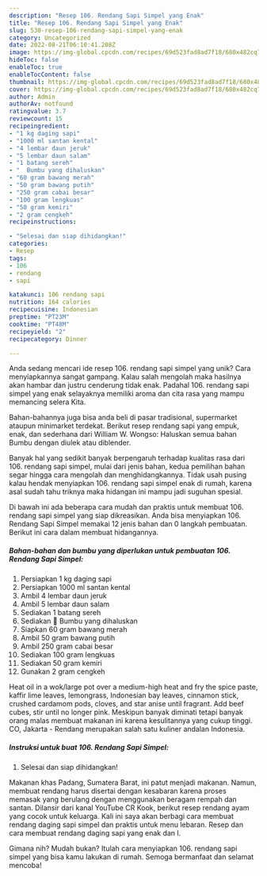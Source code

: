 ```yaml
---
description: "Resep 106. Rendang Sapi Simpel yang Enak"
title: "Resep 106. Rendang Sapi Simpel yang Enak"
slug: 530-resep-106-rendang-sapi-simpel-yang-enak
category: Uncategorized
date: 2022-08-21T06:10:41.208Z
image: https://img-global.cpcdn.com/recipes/69d523fad8ad7f18/680x482cq70/106-rendang-sapi-simpel-foto-resep-utama.jpg
hideToc: false
enableToc: true
enableTocContent: false
thumbnail: https://img-global.cpcdn.com/recipes/69d523fad8ad7f18/680x482cq70/106-rendang-sapi-simpel-foto-resep-utama.jpg
cover: https://img-global.cpcdn.com/recipes/69d523fad8ad7f18/680x482cq70/106-rendang-sapi-simpel-foto-resep-utama.jpg
author: Admin
authorAv: notfound
ratingvalue: 3.7
reviewcount: 15
recipeingredient:
- "1 kg daging sapi"
- "1000 ml santan kental"
- "4 lembar daun jeruk"
- "5 lembar daun salam"
- "1 batang sereh"
- "  Bumbu yang dihaluskan"
- "60 gram bawang merah"
- "50 gram bawang putih"
- "250 gram cabai besar"
- "100 gram lengkuas"
- "50 gram kemiri"
- "2 gram cengkeh"
recipeinstructions:

- "Selesai dan siap dihidangkan!"
categories:
- Resep
tags:
- 106
- rendang
- sapi

katakunci: 106 rendang sapi 
nutrition: 164 calories
recipecuisine: Indonesian
preptime: "PT23M"
cooktime: "PT48M"
recipeyield: "2"
recipecategory: Dinner

---
```





Anda sedang mencari ide resep 106. rendang sapi simpel yang unik? Cara menyiapkannya sangat gampang. Kalau salah mengolah maka hasilnya akan hambar dan justru cenderung tidak enak. Padahal 106. rendang sapi simpel yang enak selayaknya memiliki aroma dan cita rasa yang mampu memancing selera Kita.





Bahan-bahannya juga bisa anda beli di pasar tradisional, supermarket ataupun minimarket terdekat. Berikut resep rendang sapi yang empuk, enak, dan sederhana dari William W. Wongso: Haluskan semua bahan Bumbu dengan diulek atau diblender.

Banyak hal yang sedikit banyak berpengaruh terhadap kualitas rasa dari 106. rendang sapi simpel, mulai dari jenis bahan, kedua pemilihan bahan segar hingga cara mengolah dan menghidangkannya. Tidak usah pusing kalau hendak menyiapkan 106. rendang sapi simpel enak di rumah, karena asal sudah tahu triknya maka hidangan ini mampu jadi suguhan spesial.






Di bawah ini ada beberapa cara mudah dan praktis untuk membuat 106. rendang sapi simpel yang siap dikreasikan. Anda bisa menyiapkan 106. Rendang Sapi Simpel memakai 12 jenis bahan dan 0 langkah pembuatan. Berikut ini cara dalam membuat hidangannya.

<!--inarticleads1-->

##### Bahan-bahan dan bumbu yang diperlukan untuk pembuatan 106. Rendang Sapi Simpel:

1. Persiapkan 1 kg daging sapi
1. Persiapkan 1000 ml santan kental
1. Ambil 4 lembar daun jeruk
1. Ambil 5 lembar daun salam
1. Sediakan 1 batang sereh
1. Sediakan  💜 Bumbu yang dihaluskan
1. Siapkan 60 gram bawang merah
1. Ambil 50 gram bawang putih
1. Ambil 250 gram cabai besar
1. Sediakan 100 gram lengkuas
1. Sediakan 50 gram kemiri
1. Gunakan 2 gram cengkeh


Heat oil in a wok/large pot over a medium-high heat and fry the spice paste, kaffir lime leaves, lemongrass, Indonesian bay leaves, cinnamon stick, crushed cardamom pods, cloves, and star anise until fragrant. Add beef cubes, stir until no longer pink. Meskipun banyak diminati tetapi banyak orang malas membuat makanan ini karena kesulitannya yang cukup tinggi. CO, Jakarta - Rendang merupakan salah satu kuliner andalan Indonesia. 

<!--inarticleads2-->

##### Instruksi untuk buat 106. Rendang Sapi Simpel:


1. Selesai dan siap dihidangkan!

Makanan khas Padang, Sumatera Barat, ini patut menjadi makanan. Namun, membuat rendang harus disertai dengan kesabaran karena proses memasak yang berulang dengan menggunakan beragam rempah dan santan. Dilansir dari kanal YouTube CR Kook, berikut resep rendang ayam yang cocok untuk keluarga. Kali ini saya akan berbagi cara membuat rendang daging sapi simpel dan praktis untuk menu lebaran. Resep dan cara membuat rendang daging sapi yang enak dan l. 

Gimana nih? Mudah bukan? Itulah cara menyiapkan 106. rendang sapi simpel yang bisa kamu lakukan di rumah. Semoga bermanfaat dan selamat mencoba!
